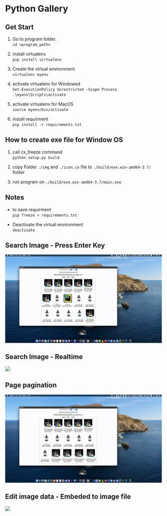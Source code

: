 # Python Gallery

## Get Start
1. Go to program folder. </br>
`cd <program_path>`

2. install virtualenv </br>
`pip install virtualenv`

3. Create the virtual environment </br>
`virtualenv myenv`

4. activate virtualenv for Windowed  </br>
`Set-ExecutionPolicy Unrestricted -Scope Process` </br>
`.\myenv\Scripts\activate`

5. activate virtualenv for MacOS </br>
`source myenv/bin/activate`

6. install requirment </br>
`pip install -r requirements.txt`

## How to create exe file for Window OS

1. call cx_freeze command </br>
`python setup.py build`

2. copy Folder `./img` and `./icon.co` file to `./build/exe.win-amd64-3.7/` folder

3. run program on `./build/exe.win-amd64-3.7/main.exe`

## Notes
- to save requirment </br>
`pip freeze > requirements.txt`

- Deactivate the virtual environment </br>
`deactivate`

## Search Image - Press Enter Key
![](readme/search.gif)

## Search Image - Realtime
![](readme/auto_search.gif)

## Page pagination
![](readme/pagination.gif)

## Edit image data - Embeded to image file
![](readme/edit_info.gif)


